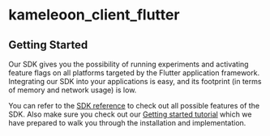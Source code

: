 # kameleoon_client_flutter

## Getting Started

Our SDK gives you the possibility of running experiments and activating feature flags on all platforms targeted by the Flutter application framework. Integrating our SDK into your applications is easy, and its footprint (in terms of memory and network usage) is low.

You can refer to the [SDK reference](https://developers.kameleoon.com/php-sdk.html#reference) to check out all possible features of the SDK. Also make sure you check out our [Getting started tutorial](https://developers.kameleoon.com/php-sdk.html#getting-started) which we have prepared to walk you through the installation and implementation.
